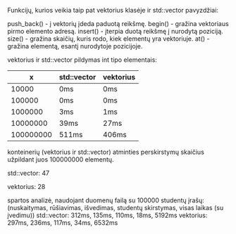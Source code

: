Funkcijų, kurios veikia taip pat vektorius klasėje ir std::vector pavyzdžiai:

push_back() - į vektorių įdeda paduotą reikšmę.
begin() - gražina vektoriaus pirmo elemento adresą.
insert() - įterpia duotą reikšmę į nurodytą poziciją.
size() - gražina skaičių, kuris rodo, kiek elementų yra vektoriuje.
at() - gražina elementą, esantį nurodytoje pozicijoje.

vektorius ir std::vector pildymas int tipo elementais:

| x | std::vector | vektorius |
| --- | --- | --- |
| 10000 |      0ms |            0ms |
| 100000 |    0ms |            0ms |
| 1000000 |   3ms |           1ms |
| 10000000 |  39ms |          27ms |
| 100000000 | 511ms |         406ms |

konteinerių (vektorius ir std::vector) atminties perskirstymų skaičius užpildant juos 100000000 elementų.

std::vector: 47

vektorius: 28

spartos analizė, naudojant duomenų failą su 100000 studentų įrašų:
(nuskaitymas, rūšiavimas, išvedimas, studentų skirstymas, visas laikas (su įvedimu))
std::vector: 312ms, 135ms, 110ms, 18ms, 5192ms
vektorius: 297ms, 236ms, 117ms, 34ms, 6532ms
